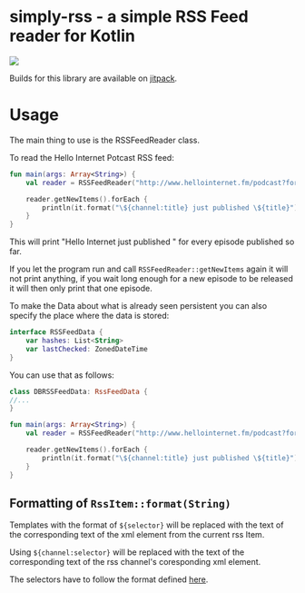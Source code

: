 # simply-rss - a simple RSS Feed reader for Kotlin

[![](https://jitpack.io/v/xyz.usbpc/simply-rss.svg)](https://jitpack.io/#xyz.usbpc/simply-rss)

Builds for this library are available on [jitpack](https://jitpack.io/#xyz.usbpc/simply-rss).

# Usage
The main thing to use is the RSSFeedReader class.

To read the Hello Internet Potcast RSS feed:
````kotlin
fun main(args: Array<String>) {
    val reader = RSSFeedReader("http://www.hellointernet.fm/podcast?format=rss")

    reader.getNewItems().forEach {
        println(it.format("\${channel:title} just published \${title}"))
    }
}
````

This will print "Hello Internet just published <episode title>" for every episode published so far.

If you let the program run and call `RSSFeedReader::getNewItems` again it will not print anything, if you wait long enough for a new episode to be released it will then only print that one episode.

To make the Data about what is already seen persistent you can also specify the place where the data is stored:

```kotlin
interface RSSFeedData {
    var hashes: List<String>
    var lastChecked: ZonedDateTime
}
```

You can use that as follows:
```kotlin
class DBRSSFeedData: RssFeedData {
//...
}

fun main(args: Array<String>) {
    val reader = RSSFeedReader("http://www.hellointernet.fm/podcast?format=rss", DBRSSFeedData())

    reader.getNewItems().forEach {
        println(it.format("\${channel:title} just published \${title}"))
    }
}
```

## Formatting of `RssItem::format(String)`

Templates with the format of `${selector}` will be replaced with the text of the corresponding text of the xml element from the current rss Item.

Using `${channel:selector}` will be replaced with the text of the corresponding text of the rss channel's coresponding xml element.

The selectors have to follow the format defined [here](https://jsoup.org/cookbook/extracting-data/selector-syntax).